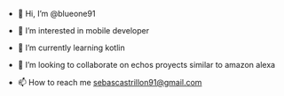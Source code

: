 - 👋 Hi, I’m @blueone91
- 👀 I’m interested in mobile developer
- 🌱 I’m currently learning kotlin
- 💞️ I’m looking to collaborate on echos proyects similar to amazon alexa

- 📫 How to reach me sebascastrillon91@gmail.com  

<!---
blueone91/blueone91 is a ✨ special ✨ repository because its `README.md` (this file) appears on your GitHub profile.
You can click the Preview link to take a look at your changes.
--->
